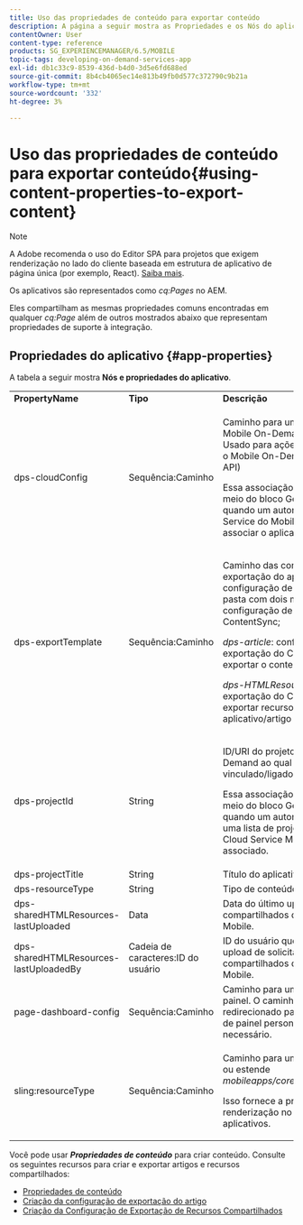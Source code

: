 ```yaml
---
title: Uso das propriedades de conteúdo para exportar conteúdo
description: A página a seguir mostra as Propriedades e os Nós do aplicativo.
contentOwner: User
content-type: reference
products: SG_EXPERIENCEMANAGER/6.5/MOBILE
topic-tags: developing-on-demand-services-app
exl-id: db1c33c9-8539-436d-b4d0-3d5e6fd688ed
source-git-commit: 8b4cb4065ec14e813b49fb0d577c372790c9b21a
workflow-type: tm+mt
source-wordcount: '332'
ht-degree: 3%

---
```


# Uso das propriedades de conteúdo para exportar conteúdo{#using-content-properties-to-export-content}

>[!NOTE]
>
>A Adobe recomenda o uso do Editor SPA para projetos que exigem renderização no lado do cliente baseada em estrutura de aplicativo de página única (por exemplo, React). [Saiba mais](/help/sites-developing/spa-overview.md).

Os aplicativos são representados como *cq:Pages* no AEM.

Eles compartilham as mesmas propriedades comuns encontradas em qualquer *cq:Page* além de outros mostrados abaixo que representam propriedades de suporte à integração.

## Propriedades do aplicativo {#app-properties}

A tabela a seguir mostra **Nós e propriedades do aplicativo**.

<table>
 <tbody>
  <tr>
   <td><strong>PropertyName</strong></td>
   <td><strong>Tipo</strong></td>
   <td><strong>Descrição</strong></td>
  </tr>
  <tr>
   <td>dps-cloudConfig</td>
   <td>Sequência:Caminho</td>
   <td><p>Caminho para um Cloud Service do Mobile On-Demand configurado. Usado para ações do AEM Mobile para o Mobile On-Demand (invocação da API)</p> <p>Essa associação é configurada por meio do bloco Gerenciar conexão quando um autor escolhe um Cloud Service do Mobile On-Demand ao qual associar o aplicativo.</p> </td>
  </tr>
  <tr>
   <td>dps-exportTemplate</td>
   <td>Sequência:Caminho</td>
   <td><p>Caminho das configurações de exportação do aplicativo. A configuração de exportação é uma pasta com dois modelos de configuração de exportação filhos do ContentSync;</p> <p><i>dps-article</i>: configuração de exportação do ContentSync para exportar o conteúdo do artigo</p> <p><i>dps-HTMLResources</i>: configuração de exportação do ContentSync para exportar recursos compartilhados de aplicativo/artigo</p> </td>
  </tr>
  <tr>
   <td>dps-projectId</td>
   <td>String</td>
   <td><p>ID/URI do projeto do Mobile On-Demand ao qual este aplicativo está vinculado/ligado.</p> <p>Essa associação é configurada por meio do bloco Gerenciar conexão quando um autor escolhe o projeto em uma lista de projetos disponíveis para o Cloud Service Mobile On-Demand associado.</p> </td>
  </tr>
  <tr>
   <td>dps-projectTitle</td>
   <td>String</td>
   <td>Título do aplicativo.</td>
  </tr>
  <tr>
   <td>dps-resourceType</td>
   <td>String</td>
   <td>Tipo de conteúdo.</td>
  </tr>
  <tr>
   <td>dps-sharedHTMLResources-lastUploaded</td>
   <td>Data</td>
   <td>Data do último upload de recursos compartilhados do AEM para a AEM Mobile.</td>
  </tr>
  <tr>
   <td>dps-sharedHTMLResources-lastUploadedBy</td>
   <td>Cadeia de caracteres:ID do usuário</td>
   <td>ID do usuário que realizou o último upload de solicitação de recursos compartilhados do AEM para o AEM Mobile.</td>
  </tr>
  <tr>
   <td>page-dashboard-config</td>
   <td>Sequência:Caminho</td>
   <td>Caminho para uma configuração de painel. O caminho pode ser redirecionado para uma configuração de painel personalizada, conforme necessário.</td>
  </tr>
  <tr>
   <td>sling:resourceType</td>
   <td>Sequência:Caminho</td>
   <td><p>Caminho para um cq:Component que é ou estende <i>mobileapps/core/components/instance.</i></p> <p>Isso fornece a presença e a renderização no Catálogo de aplicativos.</p> </td>
  </tr>
 </tbody>
</table>

Você pode usar ***Propriedades de conteúdo*** para criar conteúdo. Consulte os seguintes recursos para criar e exportar artigos e recursos compartilhados:

* [Propriedades de conteúdo](/help/mobile/content-properties.md)
* [Criação da configuração de exportação do artigo](/help/mobile/creating-article-export-configuration.md)
* [Criação da Configuração de Exportação de Recursos Compartilhados](/help/mobile/creating-shared-resources-export-configuration.md)
